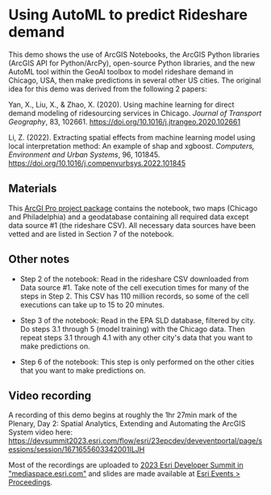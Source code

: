 # Using AutoML to predict Rideshare demand

This demo shows the use of ArcGIS Notebooks, the ArcGIS Python libraries (ArcGIS API for Python/ArcPy), open-source Python libraries, and the new AutoML tool within the GeoAI toolbox to model rideshare demand in Chicago, USA, then make predictions in several other US cities.  The original idea for this demo was derived from the following 2 papers:

Yan, X., Liu, X., & Zhao, X. (2020). Using machine learning for direct demand modeling of ridesourcing services in Chicago. _Journal of Transport Geography_, 83, 102661. https://doi.org/10.1016/j.jtrangeo.2020.102661

Li, Z. (2022). Extracting spatial effects from machine learning model using local interpretation method: An example of shap and xgboost. _Computers, Environment and Urban Systems_, 96, 101845. https://doi.org/10.1016/j.compenvurbsys.2022.101845

## Materials

This [ArcGI Pro project package](https://esriis-my.sharepoint.com/:u:/r/personal/nich7905_esri_com/Documents/DevSummit2023_AutoML_PlenaryDemo_April2023.ppkx?csf=1&web=1&e=Kyiidn) contains the notebook, two maps (Chicago and Philadelphia) and a geodatabase containing all required data except data source #1 (the rideshare CSV).  All necessary data sources have been vetted and are listed in Section 7 of the notebook.

## Other notes

 - Step 2 of the notebook: Read in the rideshare CSV downloaded from Data source #1.  Take note of the cell execution times for many of the steps in Step 2.  This CSV has 110 million records, so some of the cell executions can take up to 15 to 20 minutes.

 - Step 3 of the notebook: Read in the EPA SLD database, filtered by city.  Do steps 3.1 through 5 (model training) with the Chicago data.  Then repeat steps 3.1 through 4.1 with any other city's data that you want to make predictions on.

- Step 6 of the notebook: This step is only performed on the other cities that you want to make predictions on.

## Video recording

A recording of this demo begins at roughly the 1hr 27min mark of the Plenary, Day 2: Spatial Analytics, Extending and Automating the ArcGIS System video here: https://devsummit2023.esri.com/flow/esri/23epcdev/deveventportal/page/sessions/session/1671655603342001ILJH

Most of the recordings are uploaded to [2023 Esri Developer Summit in "mediaspace.esri.com"](https://mediaspace.esri.com/channel/2023%2BEsri%2BDeveloper%2BSummit/292702072) and slides are made available at [Esri Events > Proceedings](https://www.esri.com/en-us/about/events/index/proceedings).
